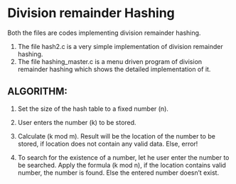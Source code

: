 # Division remainder Hashing

Both the files are codes implementing division remainder hashing.
1. The file hash2.c is a very simple implementation of division remainder hashing.
2. The file hashing_master.c is a menu driven program of division remainder hashing which shows the detailed implementation of it.

## ALGORITHM:

1)	Set the size of the hash table to a fixed number (n).

2)	User enters the number (k) to be stored.

3)	Calculate (k mod m). Result will be the location of the number to be stored, if location does not contain any valid data. Else, error!

4)	To search for the existence of a number, let he user enter the number to be searched. Apply the formula (k mod n), if the location contains valid number, the number is found. Else the entered number doesn’t exist.
